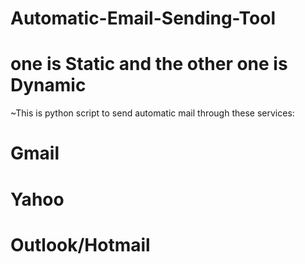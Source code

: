# Automatic-Email-Sending-Tool
# one is Static and the other one is Dynamic
~This is python script to send automatic mail
through these services:
# Gmail
# Yahoo
# Outlook/Hotmail

